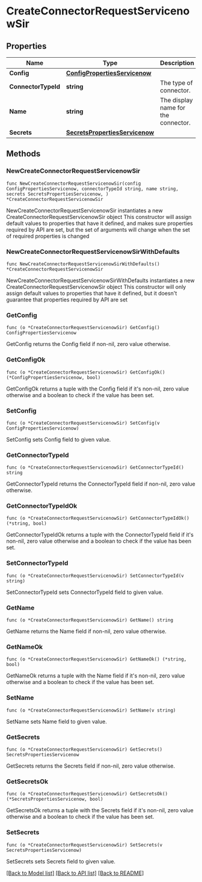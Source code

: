 # CreateConnectorRequestServicenowSir

## Properties

Name | Type | Description | Notes
------------ | ------------- | ------------- | -------------
**Config** | [**ConfigPropertiesServicenow**](ConfigPropertiesServicenow.md) |  | 
**ConnectorTypeId** | **string** | The type of connector. | 
**Name** | **string** | The display name for the connector. | 
**Secrets** | [**SecretsPropertiesServicenow**](SecretsPropertiesServicenow.md) |  | 

## Methods

### NewCreateConnectorRequestServicenowSir

`func NewCreateConnectorRequestServicenowSir(config ConfigPropertiesServicenow, connectorTypeId string, name string, secrets SecretsPropertiesServicenow, ) *CreateConnectorRequestServicenowSir`

NewCreateConnectorRequestServicenowSir instantiates a new CreateConnectorRequestServicenowSir object
This constructor will assign default values to properties that have it defined,
and makes sure properties required by API are set, but the set of arguments
will change when the set of required properties is changed

### NewCreateConnectorRequestServicenowSirWithDefaults

`func NewCreateConnectorRequestServicenowSirWithDefaults() *CreateConnectorRequestServicenowSir`

NewCreateConnectorRequestServicenowSirWithDefaults instantiates a new CreateConnectorRequestServicenowSir object
This constructor will only assign default values to properties that have it defined,
but it doesn't guarantee that properties required by API are set

### GetConfig

`func (o *CreateConnectorRequestServicenowSir) GetConfig() ConfigPropertiesServicenow`

GetConfig returns the Config field if non-nil, zero value otherwise.

### GetConfigOk

`func (o *CreateConnectorRequestServicenowSir) GetConfigOk() (*ConfigPropertiesServicenow, bool)`

GetConfigOk returns a tuple with the Config field if it's non-nil, zero value otherwise
and a boolean to check if the value has been set.

### SetConfig

`func (o *CreateConnectorRequestServicenowSir) SetConfig(v ConfigPropertiesServicenow)`

SetConfig sets Config field to given value.


### GetConnectorTypeId

`func (o *CreateConnectorRequestServicenowSir) GetConnectorTypeId() string`

GetConnectorTypeId returns the ConnectorTypeId field if non-nil, zero value otherwise.

### GetConnectorTypeIdOk

`func (o *CreateConnectorRequestServicenowSir) GetConnectorTypeIdOk() (*string, bool)`

GetConnectorTypeIdOk returns a tuple with the ConnectorTypeId field if it's non-nil, zero value otherwise
and a boolean to check if the value has been set.

### SetConnectorTypeId

`func (o *CreateConnectorRequestServicenowSir) SetConnectorTypeId(v string)`

SetConnectorTypeId sets ConnectorTypeId field to given value.


### GetName

`func (o *CreateConnectorRequestServicenowSir) GetName() string`

GetName returns the Name field if non-nil, zero value otherwise.

### GetNameOk

`func (o *CreateConnectorRequestServicenowSir) GetNameOk() (*string, bool)`

GetNameOk returns a tuple with the Name field if it's non-nil, zero value otherwise
and a boolean to check if the value has been set.

### SetName

`func (o *CreateConnectorRequestServicenowSir) SetName(v string)`

SetName sets Name field to given value.


### GetSecrets

`func (o *CreateConnectorRequestServicenowSir) GetSecrets() SecretsPropertiesServicenow`

GetSecrets returns the Secrets field if non-nil, zero value otherwise.

### GetSecretsOk

`func (o *CreateConnectorRequestServicenowSir) GetSecretsOk() (*SecretsPropertiesServicenow, bool)`

GetSecretsOk returns a tuple with the Secrets field if it's non-nil, zero value otherwise
and a boolean to check if the value has been set.

### SetSecrets

`func (o *CreateConnectorRequestServicenowSir) SetSecrets(v SecretsPropertiesServicenow)`

SetSecrets sets Secrets field to given value.



[[Back to Model list]](../README.md#documentation-for-models) [[Back to API list]](../README.md#documentation-for-api-endpoints) [[Back to README]](../README.md)


